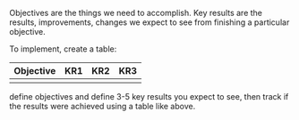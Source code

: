 Objectives are the things we need to accomplish.
Key results are the results, improvements, changes we expect to see from finishing a particular objective.

To implement, create a table:

| Objective | KR1 | KR2 | KR3 |
| --------- | --- | --- | --- |
|           |     |     |     |
define objectives and define 3-5 key results you expect to see, then track if the results were achieved using a table like above.